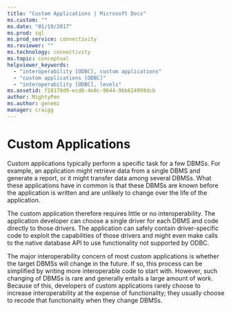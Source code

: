 ```yaml
---
title: "Custom Applications | Microsoft Docs"
ms.custom: ""
ms.date: "01/19/2017"
ms.prod: sql
ms.prod_service: connectivity
ms.reviewer: ""
ms.technology: connectivity
ms.topic: conceptual
helpviewer_keywords: 
  - "interoperability [ODBC], custom applications"
  - "custom applications [ODBC]"
  - "interoperability [ODBC], levels"
ms.assetid: f28178d9-ecd6-4e8c-9644-9bb624999dcb
author: MightyPen
ms.author: genemi
manager: craigg
---
```

# Custom Applications
Custom applications typically perform a specific task for a few DBMSs. For example, an application might retrieve data from a single DBMS and generate a report, or it might transfer data among several DBMSs. What these applications have in common is that these DBMSs are known before the application is written and are unlikely to change over the life of the application.  
  
 The custom application therefore requires little or no interoperability. The application developer can choose a single driver for each DBMS and code directly to those drivers. The application can safely contain driver-specific code to exploit the capabilities of those drivers and might even make calls to the native database API to use functionality not supported by ODBC.  
  
 The major interoperability concern of most custom applications is whether the target DBMSs will change in the future. If so, this process can be simplified by writing more interoperable code to start with. However, such changing of DBMSs is rare and generally entails a large amount of work. Because of this, developers of custom applications rarely choose to increase interoperability at the expense of functionality; they usually choose to recode that functionality when they change DBMSs.
